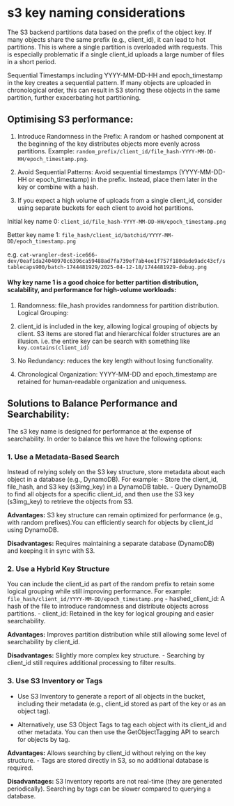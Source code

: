# s3 key naming considerations

The S3 backend partitions data based on the prefix of the object key. If many objects share the same prefix (e.g., client_id), it can lead to hot partitions. This is where a single partition is overloaded with requests. This is especially problematic if a single client_id uploads a large number of files in a short period.

Sequential Timestamps including YYYY-MM-DD-HH and epoch_timestamp in the key creates a sequential pattern. If many objects are uploaded in chronological order, this can result in S3 storing these objects in the same partition, further exacerbating hot partitioning.

## Optimising S3 performance:

1. Introduce Randomness in the Prefix: A random or hashed component at the beginning of the key distributes objects more evenly across partitions. Example: `random_prefix/client_id/file_hash-YYYY-MM-DD-HH/epoch_timestamp.png`.

2. Avoid Sequential Patterns: Avoid sequential timestamps (YYYY-MM-DD-HH or epoch_timestamp) in the prefix. Instead, place them later in the key or combine with a hash.

3. If you expect a high volume of uploads from a single client_id, consider using separate buckets for each client to avoid hot partitions.


Initial key name 0: `client_id/file_hash-YYYY-MM-DD-HH/epoch_timestamp.png`

Better key name 1: `file_hash/client_id/batchid/YYYY-MM-DD/epoch_timestamp.png`

e.g. `cat-wrangler-dest-ice666-dev/0eaf1da24040970c6396ca59488ad7fa739ef7ab4ee1f757f180dade9adc43cf/stablecaps900/batch-1744481929/2025-04-12-18/1744481929-debug.png`

#### Why key name 1 is a good choice for better partition distribution, scalability, and performance for high-volume workloads:

1. Randomness: file_hash provides randomness for partition distribution.
Logical Grouping:

2. client_id is included in the key, allowing logical grouping of objects by client. S3 items are stored flat and hierarchical folder structures are an illusion. i.e. the entire key can be search with something like `key.contains(client_id)`

3. No Redundancy: reduces the key length without losing functionality.

4. Chronological Organization: YYYY-MM-DD and epoch_timestamp are retained for human-readable organization and uniqueness.

## Solutions to Balance Performance and Searchability:
The s3 key name is designed for performance at the expense of searchability. In order to balance this we have the following options:

### 1. Use a Metadata-Based Search
Instead of relying solely on the S3 key structure, store metadata about each object in a database (e.g., DynamoDB). For example: - Store the client_id, file_hash, and S3 key (s3img_key) in a DynamoDB table. - Query DynamoDB to find all objects for a specific client_id, and then use the S3 key (s3img_key) to retrieve the objects from S3.

**Advantages:** S3 key structure can remain optimized for performance (e.g., with random prefixes).You can efficiently search for objects by client_id using DynamoDB.

**Disadvantages:** Requires maintaining a separate database (DynamoDB) and keeping it in sync with S3.

### 2. Use a Hybrid Key Structure
You can include the client_id as part of the random prefix to retain some logical grouping while still improving performance. For example: `file_hash/client_id/YYYY-MM-DD/epoch_timestamp.png` - hashed_client_id: A hash of the file to introduce randomness and distribute objects across partitions. - client_id: Retained in the key for logical grouping and easier searchability.

**Advantages:** Improves partition distribution while still allowing some level of searchability by client_id.

**Disadvantages:** Slightly more complex key structure. - Searching by client_id still requires additional processing to filter results.

### 3. Use S3 Inventory or Tags
* Use S3 Inventory to generate a report of all objects in the bucket, including their metadata (e.g., client_id stored as part of the key or as an object tag).

* Alternatively, use S3 Object Tags to tag each object with its client_id and other metadata. You can then use the GetObjectTagging API to search for objects by tag.

**Advantages:** Allows searching by client_id without relying on the key structure. - Tags are stored directly in S3, so no additional database is required.

**Disadvantages:**  S3 Inventory reports are not real-time (they are generated periodically). Searching by tags can be slower compared to querying a database.
